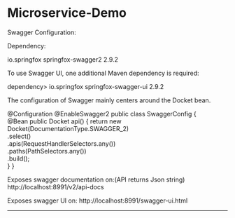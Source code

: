 # Microservice-Demo

Swagger Configuration:

Dependency:

<dependency>
    <groupId>io.springfox</groupId>
    <artifactId>springfox-swagger2</artifactId>
    <version>2.9.2</version>
</dependency>

To use Swagger UI, one additional Maven dependency is required:

dependency>
    <groupId>io.springfox</groupId>
    <artifactId>springfox-swagger-ui</artifactId>
    <version>2.9.2</version>
</dependency>

The configuration of Swagger mainly centers around the Docket bean.

@Configuration
@EnableSwagger2
public class SwaggerConfig {                                    
    @Bean
    public Docket api() { 
        return new Docket(DocumentationType.SWAGGER_2)  
          .select()                                  
          .apis(RequestHandlerSelectors.any())              
          .paths(PathSelectors.any())                          
          .build();                                           
    }
}



Exposes swagger documentation on:(API returns Json string)
http://localhost:8991/v2/api-docs

Exposes swagger UI on:
http://localhost:8991/swagger-ui.html

----------------------------------------------------------------------------------------------------------------------------------------
